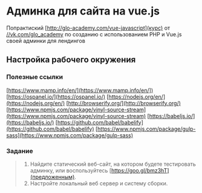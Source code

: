 # Админка для сайта на vue.js
 Попрактиский [http://glo-academy.com/vue-javascript](курс) от [//vk.com/glo_academy](GloAcademy) по созданию с использованием PHP и Vue.js своей админки для лендингов

## Настройка рабочего окружения

### Полезные ссылки
[https://www.mamp.info/en/](https://www.mamp.info/en/])
[https://ospanel.io/](https://ospanel.io/)
[https://nodejs.org/en/](https://nodejs.org/en/)
[http://browserify.org/](http://browserify.org/)
[https://www.npmjs.com/package/vinyl-source-stream](https://www.npmjs.com/package/vinyl-source-stream)
[https://babeljs.io/](https://babeljs.io/)
[https://github.com/babel/babelify](https://github.com/babel/babelify)
[https://www.npmjs.com/package/gulp-sass](https://www.npmjs.com/package/gulp-sass)

### Задание
> 1) Найдите статический веб-сайт, на котором будете тестировать админку, или воспользуйтесь [https://goo.gl/bmz3hT](предложенным).
> 2) Настройте локальный веб сервер и систему сборки.
